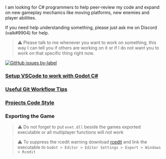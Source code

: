 I am looking for C# programmers to help peer-review my code and expand on new gameplay mechanics like moving platforms, new enemies and player abilities.

If you need help understanding something, please just ask me on Discord (valk#9904) for help.

> ⚠️ Please talk to me whenever you want to work on something, this way I can tell you if others are working on it or if I do not want you to work on that specific thing right now.

[![GitHub issues by-label](https://img.shields.io/github/issues/Valks-Games/sankari/coding?color=black)](https://github.com/Valks-Games/sankari/issues?q=is%3Aissue+is%3Aopen+label%3Acoding)

### [Setup VSCode to work with Godot C#](https://github.com/Valks-Games/sankari/blob/main/.github/SETUP_VSCODE.md)

### [Useful Git Workflow Tips](https://github.com/Valks-Games/sankari/blob/main/.github/SETUP_GITHUB_FORK.md)

### [Projects Code Style](https://github.com/GodotModules/GodotModulesCSharp/blob/main/.github/FORMATTING_GUIDELINES.md)

### Exporting the Game
> ⚠️ Do not forget to put `enet.dll` beside the games exported executable or all multiplayer functions will not work

> ⚠️ To suppress the rcedit warning download [rcedit](https://github.com/electron/rcedit/releases) and link the executable to `Godot > Editor > Editor Settings > Export > Windows > Rcedit`
